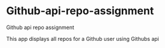# Github-api-repo-assignment
Github api repo assignment

This app displays all repos for a Github user using Githubs api
